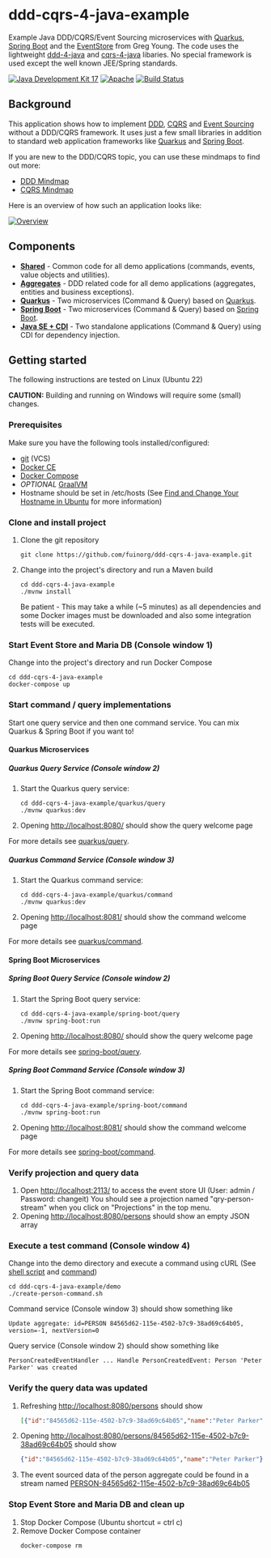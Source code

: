 # ddd-cqrs-4-java-example
Example Java DDD/CQRS/Event Sourcing microservices with [Quarkus](https://quarkus.io/), [Spring Boot](https://spring.io/projects/spring-boot/) and the [EventStore](https://eventstore.org/) from Greg Young. The code uses the lightweight [ddd-4-java](https://github.com/fuinorg/ddd-4-java) and [cqrs-4-java](https://github.com/fuinorg/cqrs-4-java) libaries. No special framework is used except the well known JEE/Spring standards.

[![Java Development Kit 17](https://img.shields.io/badge/JDK-17-green.svg)](https://openjdk.java.net/projects/jdk/17/)
[![Apache](https://img.shields.io/badge/License-Apache%202.0-blue.svg)](https://opensource.org/licenses/Apache-2.0)
[![Build Status](https://github.com/fuinorg/ddd-cqrs-4-java-example/actions/workflows/maven.yml/badge.svg)](https://github.com/fuinorg/ddd-cqrs-4-java-example/actions/workflows/maven.yml)

## Background
This application shows how to implement [DDD](https://en.wikipedia.org/wiki/Domain-driven_design), [CQRS](https://en.wikipedia.org/wiki/Command%E2%80%93query_separation) and [Event Sourcing](https://martinfowler.com/eaaDev/EventSourcing.html) without a DDD/CQRS framework. It uses just a few small libraries in addition to  standard web application frameworks like [Quarkus](https://quarkus.io/) and [Spring Boot](https://spring.io/projects/spring-boot/).

If you are new to the DDD/CQRS topic, you can use these mindmaps to find out more: 
- [DDD Mindmap](https://www.mindmeister.com/de/177813182/ddd)
- [CQRS Mindmap](https://www.mindmeister.com/de/177815383/cqrs)

Here is an overview of how such an application looks like: 

[![Overview](https://raw.github.com/fuinorg/ddd-cqrs-4-java-example/master/doc/cqrs-overview-small.png)](doc/cqrs-overview.png)

## Components
- **[Shared](shared)** - Common code for all demo applications (commands, events, value objects and utilities).
- **[Aggregates](aggregates)** - DDD related code for all demo applications (aggregates, entities and business exceptions).
- **[Quarkus](quarkus)** - Two microservices (Command & Query) based on [Quarkus](https://quarkus.io/).
- **[Spring Boot](spring-boot)** - Two microservices (Command & Query) based on [Spring Boot](https://spring.io/projects/spring-boot/).
- **[Java SE + CDI](java-se-cdi)** - Two standalone applications (Command & Query) using CDI for dependency injection.

## Getting started
The following instructions are tested on Linux (Ubuntu 22)

**CAUTION:** Building and running on Windows will require some (small) changes.

### Prerequisites
Make sure you have the following tools installed/configured:
* [git](https://git-scm.com/) (VCS)
* [Docker CE](https://docs.docker.com/engine/installation/linux/docker-ce/ubuntu/)
* [Docker Compose](https://docs.docker.com/compose/)
* *OPTIONAL* [GraalVM](https://www.graalvm.org/)
* Hostname should be set in /etc/hosts (See [Find and Change Your Hostname in Ubuntu](https://helpdeskgeek.com/linux-tips/find-and-change-your-hostname-in-ubuntu/) for more information)

### Clone and install project 
1. Clone the git repository
   ```
   git clone https://github.com/fuinorg/ddd-cqrs-4-java-example.git
   ```
2. Change into the project's directory and run a Maven build
   ```
   cd ddd-cqrs-4-java-example
   ./mvnw install
   ```
   Be patient - This may take a while (~5 minutes) as all dependencies and some Docker images must be downloaded and also some integration tests will be executed.
   
### Start Event Store and Maria DB (Console window 1)
Change into the project's directory and run Docker Compose
```
cd ddd-cqrs-4-java-example
docker-compose up
```

### Start command / query implementations
Start one query service and then one command service.
You can mix Quarkus & Spring Boot if you want to!

#### Quarkus Microservices

##### Quarkus Query Service (Console window 2)
1. Start the Quarkus query service:
   ```
   cd ddd-cqrs-4-java-example/quarkus/query
   ./mvnw quarkus:dev
   ```
2. Opening [http://localhost:8080/](http://localhost:8080/) should show the query welcome page

For more details see [quarkus/query](quarkus/query).

##### Quarkus Command Service (Console window 3)
1. Start the Quarkus command service:   
   ```
   cd ddd-cqrs-4-java-example/quarkus/command
   ./mvnw quarkus:dev
   ```
2. Opening [http://localhost:8081/](http://localhost:8081/) should show the command welcome page

For more details see [quarkus/command](quarkus/command).

#### Spring Boot Microservices

##### Spring Boot Query Service (Console window 2)
1. Start the Spring Boot query service:   
   ```
   cd ddd-cqrs-4-java-example/spring-boot/query
   ./mvnw spring-boot:run
   ```
2. Opening [http://localhost:8080/](http://localhost:8080/) should show the query welcome page

For more details see [spring-boot/query](spring-boot/query).

##### Spring Boot Command Service (Console window 3)
1. Start the Spring Boot command service:   
   ```
   cd ddd-cqrs-4-java-example/spring-boot/command
   ./mvnw spring-boot:run
   ```
2. Opening [http://localhost:8081/](http://localhost:8081/) should show the command welcome page

For more details see [spring-boot/command](spring-boot/command).

### Verify projection and query data
1. Open [http://localhost:2113/](http://localhost:2113/) to access the event store UI (User: admin / Password: changeit)
   You should see a projection named "qry-person-stream" when you click on "Projections" in the top menu.
2. Opening [http://localhost:8080/persons](http://localhost:8080/persons) should show an empty JSON array

### Execute a test command (Console window 4)
Change into the demo directory and execute a command using cURL (See [shell script](demo/create-person-command.sh) and [command](demo/create-person-command.json)) 
```
cd ddd-cqrs-4-java-example/demo
./create-person-command.sh
```   
Command service (Console window 3) should show something like
```
Update aggregate: id=PERSON 84565d62-115e-4502-b7c9-38ad69c64b05, version=-1, nextVersion=0
```   
Query service (Console window 2) should show something like
```
PersonCreatedEventHandler ... Handle PersonCreatedEvent: Person 'Peter Parker' was created
```    

### Verify the query data was updated
1. Refreshing [http://localhost:8080/persons](http://localhost:8080/persons) should show
    ```json
    [{"id":"84565d62-115e-4502-b7c9-38ad69c64b05","name":"Peter Parker"}]
    ```
2. Opening [http://localhost:8080/persons/84565d62-115e-4502-b7c9-38ad69c64b05](http://localhost:8080/persons/84565d62-115e-4502-b7c9-38ad69c64b05) should show
    ```json
    {"id":"84565d62-115e-4502-b7c9-38ad69c64b05","name":"Peter Parker"}
3. The event sourced data of the person aggregate could be found in a stream named [PERSON-84565d62-115e-4502-b7c9-38ad69c64b05](http://localhost:2113/web/index.html#/streams/PERSON-84565d62-115e-4502-b7c9-38ad69c64b05)


### Stop Event Store and Maria DB and clean up
1. Stop Docker Compose (Ubuntu shortcut = ctrl c)
2. Remove Docker Compose container
   ```   
   docker-compose rm
   ```
